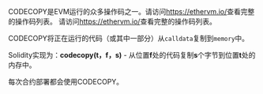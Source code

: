 CODECOPY是EVM运行的众多操作码之一。请访问<a href="https://ethervm.io/" target="_blank">https://ethervm.io/</a>查看完整的操作码列表。 请访问<a href="https://ethervm.io/" target="_blank">https://ethervm.io/</a>查看完整的操作码列表。

CODECOPY将正在运行的代码（或其中一部分）从`calldata`复制到`memory`中。

Solidity实现为：**codecopy(t，f，s)** - 从位置**f**处的代码复制**s**个字节到位置**t**处的内存中。

每次合约部署都会使用CODECOPY。

